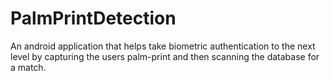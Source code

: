 # PalmPrintDetection

An android application that helps take biometric authentication to the next level by capturing the users palm-print and then scanning the database for a match.
